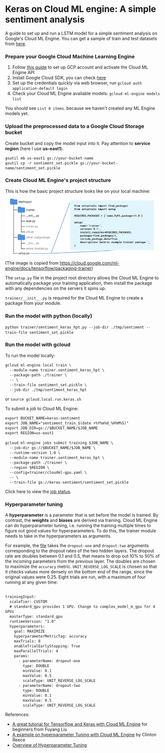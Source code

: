 # Keras on Cloud ML engine: A simple sentiment analysis

A guide to set up and run a LSTM model for a simple sentiment analysis on Google's Cloud ML Engine. You can get a sample of train and test datasets from [here](https://github.com/liufuyang/kaggle-youtube-8m/tree/master/tf-learn/example-3-sentiment).

### Prepare your Google Cloud Machine Learning Engine
1. Follow [this guide](https://cloud.google.com/ml-engine/docs/quickstarts/command-line) to set up GCP account and activate the Cloud ML Engine API 
2. Install Google Cloud SDK, you can check [here](https://cloud.google.com/sdk/docs/)
3. Set up the credentials quickly via web browser, run
`gcloud auth application-default login`
4. Check your Cloud ML Engine available models:
`gcloud ml-engine models list`

You should see `List 0 items`. because we haven't created any ML Engine models yet.

### Upload the preprocessed data to a Google Cloud Storage bucket 
Create bucket and copy the model input into it. Pay attention to **service region** (here I use **us-east1**).

```
gsutil mb us-east1 gs://your-bucket-name
gsutil cp -r sentiment_set.pickle gs://your-bucket-name/sentiment_set.pickle
```

### Create Cloud ML Engine's project structure 
This is how the basic project structure looks like on your local machine:
![project structure](img/recommended-project-structure.png?raw=true) \
(The image is copied from https://cloud.google.com/ml-engine/docs/tensorflow/packaging-trainer)

The `setup.py` file in the project root directory allows the Cloud ML Engine to automatically package your training application, then install the package with any dependencies on the servers it spins up.

`trainer/__init__.py` is required for the Cloud ML Engine to create a package from your module.

### Run the model with python (locally)
`python trainer/sentiment_keras_hpt.py --job-dir ./tmp/sentiment --train-file sentiment_set.pickle`

### Run the model with gcloud 
To run the model locally:
```
gcloud ml-engine local train \
  --module-name trainer.sentiment_keras_hpt \
  --package-path ./trainer \
  -- \
  --train-file sentiment_set.pickle \
  --job-dir ./tmp/sentiment_keras_hpt
```
or `source gcloud.local.run.keras.sh`

To submit a job to Cloud ML Engine:
```
export BUCKET_NAME=keras-sentiment
export JOB_NAME="sentiment_train_$(date +%Y%m%d_%H%M%S)"
export JOB_DIR=gs://$BUCKET_NAME/$JOB_NAME
export REGION=us-east1

gcloud ml-engine jobs submit training $JOB_NAME \
  --job-dir gs://$BUCKET_NAME/$JOB_NAME \
  --runtime-version 1.0 \
  --module-name trainer.sentiment_keras_hpt \
  --package-path ./trainer \
  --region $REGION \
  --config=trainer/cloudml-gpu.yaml \
  -- \
  --train-file gs://keras-sentiment/sentiment_set.pickle 
```

Click here to view the [job status](https://console.cloud.google.com/mlengine/jobs?project=zinc-chiller-213404).

### Hyperparameter tuning
A **hyperparameter** is a parameter that is set before the model is trained. By contrast, the **weights** and **biases** are derived via training.
Cloud ML Engine can do hyperparameter tuning, i.e. running the training multiple times to figure out good values for hyperparameters. To do this, the trainer module needs to take in the hyperparameters as arguments.

For example, the [file](https://github.com/uhoang/keras-cloud-ml-engine/blob/master/trainer/sentiment_keras_hpt.py) takes the `dropout-one` and `dropout-two` arguments corresponding to the dropout rates of the two hidden layers. The dropout rate are doubles between 0.1 and 0.5, that means to drop out 10% to 50% of the incoming parameters from the previous layer. The doubles are chosen to maximize the `accuracy` metric. `UNIT_REVERSE_LOG_SCALE` is chosen so that it checks values more densely on the bottom end of the range, since the original values were 0.25. Eight trials are run, with a maximum of four running at any given time:

```

trainingInput:
  scaleTier: CUSTOM
  # standard_gpu provides 1 GPU. Change to complex_model_m_gpu for 4 GPUs
  masterType: standard_gpu
  runtimeVersion: "1.0"
  hyperparameters:
    goal: MAXIMIZE
    hyperparameterMetricTag: accuracy
    maxTrials: 8
    enableTrialEarlyStopping: True
    maxParallelTrials: 4
    params:
      - parameterName: dropout-one
        type: DOUBLE
        minValue: 0.1
        maxValue: 0.5
        scaleType: UNIT_REVERSE_LOG_SCALE
      - parameterName: dropout-two
        type: DOUBLE
        minValue: 0.1
        maxValue: 0.5
        scaleType: UNIT_REVERSE_LOG_SCALE
```

References: 

  * [A great tutorial for Tensorflow and Keras with Cloud ML Engine](http://liufuyang.github.io/2017/04/02/just-another-tensorflow-beginner-guide-4.html) for beginners from Fuyang Liu
  * [A example on hyperparameter Tuning with Cloud ML Engine](https://github.com/clintonreece/keras-cloud-ml-engine) by Clinton Reece
  * [Overview of Hyperparameter Tuning](https://cloud.google.com/ml-engine/docs/tensorflow/hyperparameter-tuning-overview)
